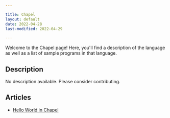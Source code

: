 ```yaml
---

title: Chapel
layout: default
date: 2022-04-28
last-modified: 2022-04-29

---
```


Welcome to the Chapel page! Here, you'll find a description of the language as well as a list of sample programs in that language.

## Description

No description available. Please consider contributing.

## Articles

- [Hello World in Chapel](https://sampleprograms.io/projects/hello-world/chapel)